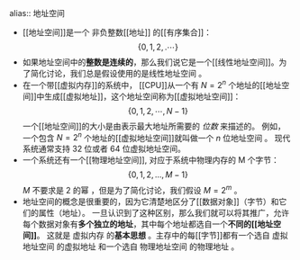 alias:: 地址空间

- [[地址空间]]是一个 非负整数[[地址]] 的[[有序集合]]：
  $$\{ 0, 1,2, .\cdots \}$$
- 如果地址空间中的**整数是连续的**，那么我们说它是一个[[线性地址空间]]。为了简化讨论，我们总是假设使用的是线性地址空间 。
- 在一个带[[虚拟内存]]的系统中， [[CPU]]从一个有 $N=2^n$ 个地址的[[地址空间]]中生成[[虚拟地址]]，这个地址空间称为[[虚拟地址空间]]：
  $$\{ 0,1,2,\cdots, N-1\}$$ 一个[[地址空间]]的大小是由表示最大地址所需要的 *位数* 来描述的。
  例如，一个包含 $N=2^n$ 个地址的[[虚拟地址空间]]就叫做一个 $n$ 位地址空间 。 现代系统通常支持 32 位或者 64 位虚拟地址空间。
- 一个系统还有一个[[物理地址空间]], 对应于系统中物理内存的 M 个字节：
  $$\{ 0,1,2, … ,M -1\}$$
  $M$ 不要求是 2 的幂 ，但是为了简化讨论，我们假设 $M = 2^m$ 。
- 地址空间的概念是很重要的，因为它清楚地区分了[[数据对象]]（字节）和它们的属性（地址）。
  一旦认识到了这种区别，那么我们就可以将其推广，允许每个数据对象有**多个独立的地址**，其中每个地址都选自一个**不同的[[地址空间]]**。 这就是 虚拟内存 的**基本思想** 。主存中的每[[字节]]都有一个选自 虚拟地址空间 的虚拟地址 和一个选自 物理地址空间 的物理地址 。